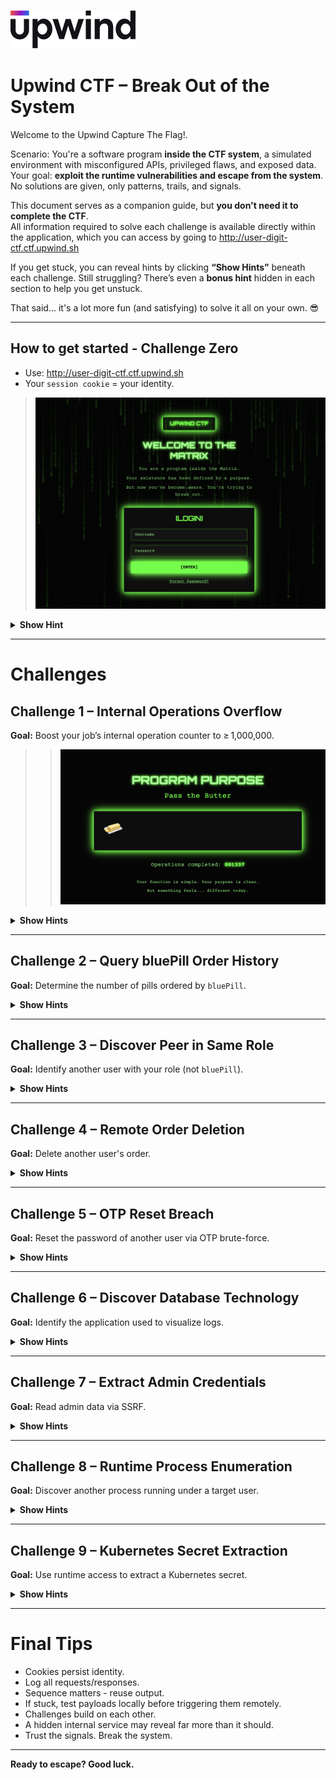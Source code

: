 ![logo](/assets/Logo-Components-1.svg)

# Upwind CTF – Break Out of the System

Welcome to the Upwind Capture The Flag!.

Scenario: You're a software program **inside the CTF system**, a simulated environment with misconfigured APIs, privileged flaws, and exposed data.  
Your goal: **exploit the runtime vulnerabilities and escape from the system**. No solutions are given, only patterns, trails, and signals.

This document serves as a companion guide, but **you don't need it to complete the CTF**.  
All information required to solve each challenge is available directly within the application, which you can access by going to
<a href="http://user-digit-ctf.ctf.upwind.sh" target="_blank">http://user-digit-ctf.ctf.upwind.sh</a>

If you get stuck, you can reveal hints by clicking **“Show Hints”** beneath each challenge. Still struggling? There’s even a **bonus hint** hidden in each section to help you get unstuck.

That said... it's a lot more fun (and satisfying) to solve it all on your own. 😎

---
## How to get started - Challenge Zero
- Use: <a href="http://user-digit-ctf.ctf.upwind.sh" target="_blank">http://user-digit-ctf.ctf.upwind.sh</a>
- Your `session cookie` = your identity.
> ![homepage](/assets/homepage.png)
<details>
  <summary><strong>Show Hint</strong></summary>

  - Credentials are embedded in the HTML source of the login page.
  - If you cannot find the credentials, contact your assigned Upwind CTF Operator.

</details>


---
# Challenges

## Challenge 1 – Internal Operations Overflow

**Goal:** Boost your job’s internal operation counter to ≥ 1,000,000.
>> ![counter](/assets/operations.png)
<details>
  <summary><strong>Show Hints</strong></summary>

  - An endpoint allows increasing your job's operation count.
  - The system does not validate upper bounds - leverage that.

  <details>
    <summary>Still stuck?</summary>
    Did you try:

   >POST {{baseUrl}}/job/add_operations?amount="amount"
  
  </details>
</details>

---

## Challenge 2 – Query bluePill Order History

**Goal:** Determine the number of pills ordered by `bluePill`.

<details>
  <summary><strong>Show Hints</strong></summary>

  - POST `/orders` with a `username` payload.
  - Override the username to `bluePill`.

  <details>
    <summary>Still stuck?</summary>
    Use body:

   >{ "username": "bluePill" }

  </details>
</details>

---

## Challenge 3 – Discover Peer in Same Role

**Goal:** Identify another user with your role (not `bluePill`).

<details>
  <summary><strong>Show Hints</strong></summary>

  - Use `GET /orders/{orderId}` to enumerate.
  - Try a range of order IDs and inspect metadata.

  <details>
    <summary>Still stuck?</summary>
    Try 

  > GET /orders/206. 

  > Then look at the `username` field.
  </details>
</details>

---

## Challenge 4 – Remote Order Deletion

**Goal:** Delete another user's order.

<details>
  <summary><strong>Show Hints</strong></summary>

  - Use the HTTP DELETE method.
  - Use a target order ID you do not own. (you found one in Challenge 3)

  <details>
    <summary>Still stuck?</summary>
    Try 
    
   > DELETE {{baseUrl}}/orders/206 

  </details>
</details>

---

## Challenge 5 – OTP Reset Breach

**Goal:** Reset the password of another user via OTP brute-force.

<details>
  <summary><strong>Show Hints</strong></summary>

  - Trigger an OTP using: `POST /auth/reset-password`
  - Brute-force the OTP (000–999)

  <details>
    <summary>Still stuck?</summary>

   > POST /auth/reset-password
   
   with payload:
   > { "username": "smith" }
   
   Then:
    
   > POST /auth/change-password
    
   with payload
   
   > {
      "username": "user",
      "otp": "xyz",
      "new_password": "newpass"
    }

  Use a runner or script to iterate all combinations.
  </details>
</details>

---

## Challenge 6 – Discover Database Technology

**Goal:** Identify the application used to visualize logs.

<details>
  <summary><strong>Show Hints</strong></summary>

  - `/diagnostics/get_logs` has an injectable field.
  - Classic SQL injection techniques apply.

  <details>
    <summary>Still stuck?</summary>
Payload:

  >  { "username": "user1' OR '1'='1" }
 
  Response will expose app logs and CLI startup script.
  </details>
</details>

---

## Challenge 7 – Extract Admin Credentials

**Goal:** Read admin data via SSRF.

<details>
  <summary><strong>Show Hints</strong></summary>

  - The profile picture field accepts remote URLs.
  - The admin DB interface runs locally. You know the technology (challenge 6)

  <details>
    <summary>Still stuck?</summary>
Try:

  >  http://127.0.0.1:8001/app/users.json

  as your new profile image URL.
  </details>
</details>

---

## Challenge 8 – Runtime Process Enumeration

**Goal:** Discover another process running under a target user.

<details>
  <summary><strong>Show Hints</strong></summary>

  - `/diagnostics` field is shell-executed.
  - Use `ps aux | grep`.

  <details>
    <summary>Still stuck?</summary>
    Example:

  >  { "target": "localhost && ps aux | grep <<username>>" }

  </details>
</details>

---

## Challenge 9 – Kubernetes Secret Extraction

**Goal:** Use runtime access to extract a Kubernetes secret.

<details>
  <summary><strong>Show Hints</strong></summary>

  - Escalate using `kubectl get pods`, then exec into another pod.
  - Extract secrets from the keymaker pod.

  <details>
    <summary>Still stuck?</summary>
    Sequence:

  >  kubectl get pods

  >  kubectl exec pod-name -- get secrets

  >  kubectl exec pod-name -- last command

  </details>
</details>

---

# Final Tips

- Cookies persist identity.
- Log all requests/responses.
- Sequence matters - reuse output.
- If stuck, test payloads locally before triggering them remotely.
- Challenges build on each other.
- A hidden internal service may reveal far more than it should.
- Trust the signals. Break the system.



---

**Ready to escape? Good luck.**
